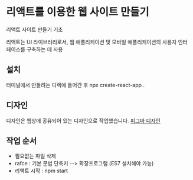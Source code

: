 # 리액트를 이용한 웹 사이트 만들기
리액트 사이트 만들기 기초

리액트는 UI 라이브러리로서, 웹 애플리케이션 및 모바일 애플리케이션의 사용자 인터페이스를 구축하는 데 사용

## 설치
터미널에서 만들려는 디렉에 들어간 후
npx create-react-app .


## 디자인
디자인은 웹상에 공유되어 있는 디자인으로 작업했습니다. [피그마 디자인](https://www.figma.com/file/4Nk6nkorKyLzXkFUfoqRR4/falin?type=design&node-id=64%3A265&mode=design&t=8bdbou94xu3UuUfa-1)

## 작업 순서
- 필요없는 파일 삭제
- rafce : 기본 문법 단축키 --> 확장프로그램 (ES7 설치해야 가능)
- 리액트 시작 : npm start
